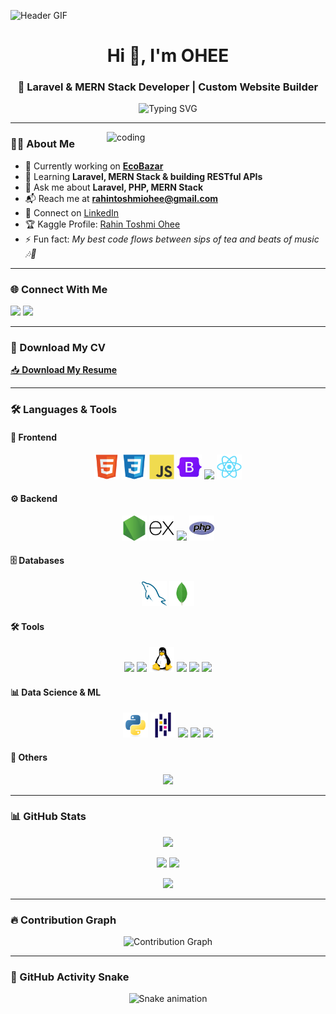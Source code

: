![Header GIF](https://mir-s3-cdn-cf.behance.net/project_modules/fs/54b6c068097599.5b50bca476b9b.gif)

<h1 align="center">Hi 👋, I'm OHEE</h1>
<h3 align="center">🚀 Laravel & MERN Stack Developer | Custom Website Builder</h3>

<p align="center">
  <img src="https://readme-typing-svg.demolab.com?font=Fira+Code&size=22&pause=1000&color=003366&center=true&vCenter=true&width=550&lines=Laravel+Developer;MERN+Stack+Developer;Custom+Website+Builder;Problem+Solver;Open+Source+Contributor;Lifelong+Learner" alt="Typing SVG" />
</p>

---

<img align="right" alt="coding" width="350" src="https://media.tenor.com/w3APLkMuTX0AAAAM/computer-work.gif">

### 👩‍💻 About Me
- 🔭 Currently working on **[EcoBazar](https://github.com/rahintoshmi/EcoBazar-Final-Frontend-Project.git)**  
- 🌱 Learning **Laravel, MERN Stack & building RESTful APIs**  
- 💬 Ask me about **Laravel, PHP, MERN Stack**  
- 📬 Reach me at **rahintoshmiohee@gmail.com**  
- 💼 Connect on [LinkedIn](https://linkedin.com/in/rahin-toshmi-ohee)  
- 🏆 Kaggle Profile: [Rahin Toshmi Ohee](https://www.kaggle.com/rahin-toshmi-ohee)  
- ⚡ Fun fact: *My best code flows between sips of tea and beats of music 🎶🍵*  

---

### 🌐 Connect With Me
<p align="left">
<a href="https://linkedin.com/in/rahin-toshmi-ohee" target="_blank"><img src="https://img.icons8.com/color/48/linkedin.png" width="40"/></a>
<a href="mailto:rahintoshmiohee@gmail.com"><img src="https://img.icons8.com/color/48/gmail.png" width="40"/></a>
</p>

---

### 📄 Download My CV
<p>
  <a href="https://github.com/rahintoshmi/MY-CV/raw/main/Ohee%20CVSeptember.pdf" target="_blank">
    📥 <b>Download My Resume</b>
  </a>
</p>

---

### 🛠️ Languages & Tools  

#### 🎨 Frontend
<p align="center">
<img src="https://raw.githubusercontent.com/devicons/devicon/master/icons/html5/html5-original.svg" width="40"/>
<img src="https://raw.githubusercontent.com/devicons/devicon/master/icons/css3/css3-original.svg" width="40"/>
<img src="https://raw.githubusercontent.com/devicons/devicon/master/icons/javascript/javascript-original.svg" width="40"/>
<img src="https://raw.githubusercontent.com/devicons/devicon/master/icons/bootstrap/bootstrap-original.svg" width="40"/>
<img src="https://www.vectorlogo.zone/logos/tailwindcss/tailwindcss-icon.svg" width="40"/>
<img src="https://raw.githubusercontent.com/devicons/devicon/master/icons/react/react-original.svg" width="40"/>
</p>

#### ⚙️ Backend
<p align="center">
<img src="https://raw.githubusercontent.com/devicons/devicon/master/icons/nodejs/nodejs-original.svg" width="40"/>
<img src="https://raw.githubusercontent.com/devicons/devicon/master/icons/express/express-original.svg" width="40"/>
<img src="https://cdn.jsdelivr.net/gh/devicons/devicon/icons/laravel/laravel-plain-wordmark.svg" width="40"/>
<img src="https://raw.githubusercontent.com/devicons/devicon/master/icons/php/php-original.svg" width="40"/>
</p>

#### 🗄️ Databases
<p align="center">
<img src="https://raw.githubusercontent.com/devicons/devicon/master/icons/mysql/mysql-original.svg" width="40"/>
<img src="https://raw.githubusercontent.com/devicons/devicon/master/icons/mongodb/mongodb-original.svg" width="40"/>
</p>

#### 🛠️ Tools
<p align="center">
<img src="https://www.vectorlogo.zone/logos/getpostman/getpostman-icon.svg" width="40"/>
<img src="https://www.vectorlogo.zone/logos/git-scm/git-scm-icon.svg" width="40"/>
<img src="https://raw.githubusercontent.com/devicons/devicon/master/icons/linux/linux-original.svg" width="40"/>
<img src="https://cdn.worldvectorlogo.com/logos/visual-studio-code-1.svg" width="40"/>
<img src="https://www.vectorlogo.zone/logos/figma/figma-icon.svg" width="40"/>
<img src="https://img.icons8.com/?size=512&id=fh64oQ1gCoVx&format=png" width="40"/>
</p>

#### 📊 Data Science & ML
<p align="center">
<img src="https://raw.githubusercontent.com/devicons/devicon/master/icons/python/python-original.svg" width="40"/>
<img src="https://raw.githubusercontent.com/devicons/devicon/master/icons/pandas/pandas-original.svg" width="40"/>
<img src="https://upload.wikimedia.org/wikipedia/commons/0/05/Scikit_learn_logo_small.svg" width="40"/>
<img src="https://www.vectorlogo.zone/logos/tensorflow/tensorflow-icon.svg" width="40"/>
<img src="https://upload.wikimedia.org/wikipedia/commons/2/21/Matlab_Logo.png" width="40"/>
</p>

#### 🔧 Others
<p align="center">
<img src="https://cdn.worldvectorlogo.com/logos/arduino-1.svg" width="40"/>
</p>

---

### 📊 GitHub Stats
<p align="center">
  <img src="https://github-profile-trophy.vercel.app/?username=rahintoshmi&theme=onedark&margin-w=10&margin-h=10"/>
</p>
<p align="center">
  <img src="https://github-readme-stats.vercel.app/api?username=rahintoshmi&show_icons=true&theme=tokyonight" height="180"/>
  <img src="https://github-readme-stats.vercel.app/api/top-langs/?username=rahintoshmi&layout=compact&theme=tokyonight" height="180"/>
</p>
<p align="center">
  <img src="https://github-readme-streak-stats.herokuapp.com/?user=rahintoshmi&theme=tokyonight"/>
</p>

---

### 🔥 Contribution Graph
<p align="center">
  <img src="https://github-readme-activity-graph.vercel.app/graph?username=rahintoshmi&theme=tokyo-night" alt="Contribution Graph"/>
</p>

---

### 🐍 GitHub Activity Snake
<p align="center">
  <img src="https://raw.githubusercontent.com/rahintoshmi/rahintoshmi/output/github-contribution-grid-snake.svg" alt="Snake animation"/>
</p>
